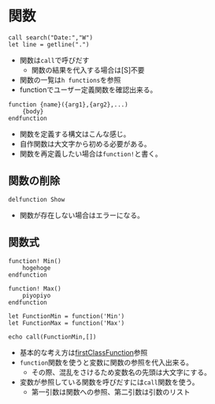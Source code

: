 # 関数
```vim
call search("Date:","W")
let line = getline(".")
```
* 関数は`call`で呼びだす
    * 関数の結果を代入する場合は[S]不要
* 関数の一覧は`h functions`を参照
* functionでユーザー定義関数を確認出来る。

```vim
function {name}({arg1},{arg2},...)
    {body}
endfunction
```
* 関数を定義する構文はこんな感じ。
* 自作関数は大文字から初める必要がある。
* 関数を再定義したい場合は`function!`と書く。

## 関数の削除
```vim
delfunction Show
```
* 関数が存在しない場合はエラーになる。

## 関数式
```vim
function! Min()
    hogehoge
endfunction

function! Max()
    piyopiyo
endfunction

let FunctionMin = function('Min')
let FunctionMax = function('Max')

echo call(FunctionMin,[])
```
* 基本的な考え方は[firstClassFunction](../../keyword/firstClassFunction.md)参照
* `function`関数を使うと変数に関数の参照を代入出来る。
    * その際、混乱をさけるため変数名の先頭は大文字にする。
* 変数が参照している関数を呼びだすには`call`関数を使う。
    * 第一引数は関数への参照、第二引数は引数のリスト

